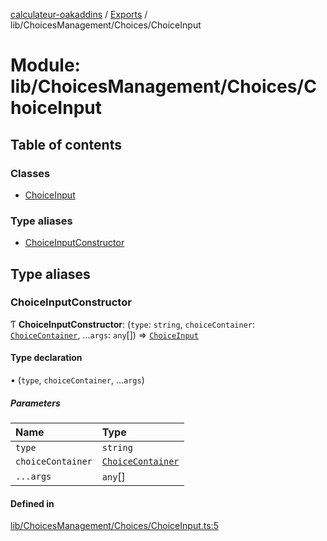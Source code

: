 [calculateur-oakaddins](../README.md) / [Exports](../modules.md) / lib/ChoicesManagement/Choices/ChoiceInput

# Module: lib/ChoicesManagement/Choices/ChoiceInput

## Table of contents

### Classes

- [ChoiceInput](../classes/lib_choicesmanagement_choices_choiceinput.choiceinput.md)

### Type aliases

- [ChoiceInputConstructor](lib_choicesmanagement_choices_choiceinput.md#choiceinputconstructor)

## Type aliases

### ChoiceInputConstructor

Ƭ **ChoiceInputConstructor**: (`type`: `string`, `choiceContainer`: [`ChoiceContainer`](../classes/lib_choicesmanagement_choices_choicecontainer.choicecontainer.md), ...`args`: `any`[]) => [`ChoiceInput`](../classes/lib_choicesmanagement_choices_choiceinput.choiceinput.md)

#### Type declaration

• (`type`, `choiceContainer`, ...`args`)

##### Parameters

| Name | Type |
| :------ | :------ |
| `type` | `string` |
| `choiceContainer` | [`ChoiceContainer`](../classes/lib_choicesmanagement_choices_choicecontainer.choicecontainer.md) |
| `...args` | `any`[] |

#### Defined in

[lib/ChoicesManagement/Choices/ChoiceInput.ts:5](https://github.com/P0ulpy/Configurateur-OakAddins/blob/6c35e95/src/lib/ChoicesManagement/Choices/ChoiceInput.ts#L5)
